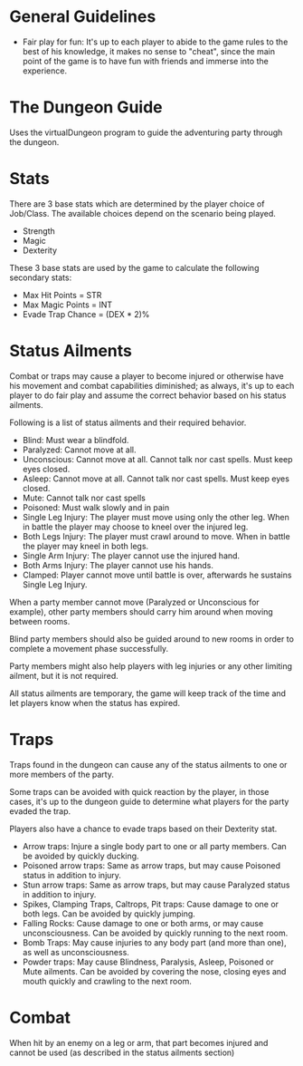 General Guidelines
==================
* Fair play for fun: It's up to each player to abide to the game rules to the best of his knowledge,
it makes no sense to "cheat", since the main point of the game is to have fun with friends and
immerse into the experience.

The Dungeon Guide
=================
Uses the virtualDungeon program to guide the adventuring party through the dungeon.

Stats
=====
There are 3 base stats which are determined by the player choice of Job/Class. The available choices
depend on the scenario being played.

* Strength
* Magic
* Dexterity

These 3 base stats are used by the game to calculate the following secondary stats:
* Max Hit Points = STR
* Max Magic Points = INT
* Evade Trap Chance = (DEX * 2)%

Status Ailments
===============
Combat or traps may cause a player to become injured or otherwise have his movement and combat
capabilities diminished; as always, it's up to each player to do fair play and assume the correct
behavior based on his status ailments.

Following is a list of status ailments and their required behavior.

* Blind: Must wear a blindfold.
* Paralyzed: Cannot move at all.
* Unconscious: Cannot move at all. Cannot talk nor cast spells. Must keep eyes closed.
* Asleep: Cannot move at all. Cannot talk nor cast spells. Must keep eyes closed.
* Mute: Cannot talk nor cast spells
* Poisoned: Must walk slowly and in pain
* Single Leg Injury: The player must move using only the other leg. When in battle the player may
choose to kneel over the injured leg.
* Both Legs Injury: The player must crawl around to move. When in battle the player may kneel in
both legs.
* Single Arm Injury: The player cannot use the injured hand.
* Both Arms Injury: The player cannot use his hands.
* Clamped: Player cannot move until battle is over, afterwards he sustains Single Leg Injury.

When a party member cannot move (Paralyzed or Unconscious for example), other party members should
carry him around when moving between rooms.

Blind party members should also be guided around to new rooms in order to complete a movement phase
successfully.

Party members might also help players with leg injuries or any other limiting ailment, but it is not
required.

All status ailments are temporary, the game will keep track of the time and let players know when
the status has expired.

Traps
=====
Traps found in the dungeon can cause any of the status ailments to one or more members of the party.

Some traps can be avoided with quick reaction by the player, in those cases, it's up to the dungeon
guide to determine what players for the party evaded the trap.

Players also have a chance to evade traps based on their Dexterity stat.

* Arrow traps: Injure a single body part to one or all party members. Can be avoided by quickly 
ducking.
* Poisoned arrow traps: Same as arrow traps, but may cause Poisoned status in addition to injury.
* Stun arrow traps: Same as arrow traps, but may cause Paralyzed status in addition to injury.
* Spikes, Clamping Traps, Caltrops, Pit traps: Cause damage to one or both legs. Can be avoided by
quickly jumping.
* Falling Rocks: Cause damage to one or both arms, or may cause unconsciousness. Can be avoided by 
quickly running to the next room.
* Bomb Traps: May cause injuries to any body part (and more than one), as well as unconsciousness.
* Powder traps: May cause Blindness, Paralysis, Asleep, Poisoned or Mute ailments. Can be avoided by
covering the nose, closing eyes and mouth quickly and crawling to the next room.



Combat
======
When hit by an enemy on a leg or arm, that part becomes injured and cannot be used (as described in
the status ailments section)